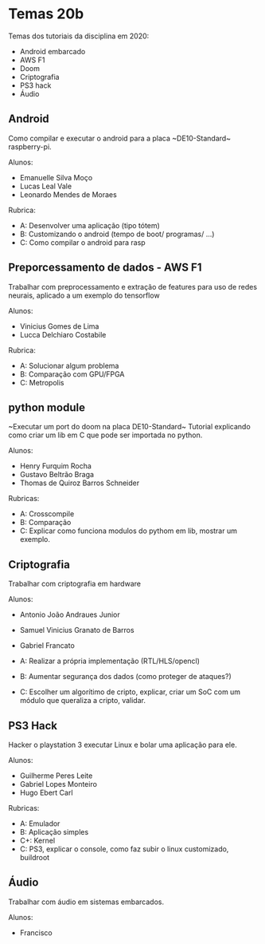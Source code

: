# Temas 20b

Temas dos tutoriais da disciplina em 2020:

- Android embarcado
- AWS F1
- Doom 
- Criptografia
- PS3 hack
- Áudio

## Android 

Como compilar e executar o android para a placa ~DE10-Standard~ raspberry-pi.

Alunos:

- Emanuelle Silva Moço
- Lucas Leal Vale
- Leonardo Mendes de Moraes
    
Rubrica:

- A: Desenvolver uma aplicação (tipo tótem)
- B: Customizando o android (tempo de boot/ programas/ ...)
- C: Como compilar o android para rasp

## Preporcessamento de dados - AWS F1

Trabalhar com preprocessamento e extração de features para uso de redes neurais, aplicado a um exemplo do tensorflow

Alunos:

- Vinicius Gomes de Lima
- Lucca Delchiaro Costabile
  
Rubrica:

- A: Solucionar algum problema
- B: Comparação com GPU/FPGA
- C: Metropolis 
  
## python module

~Executar um port do doom na placa DE10-Standard~ Tutorial explicando como criar um lib em C que pode ser importada no python.

Alunos:

- Henry Furquim Rocha
- Gustavo Beltrão Braga
- Thomas de Quiroz Barros Schneider

Rubricas:

- A: Crosscompile 
- B: Comparação 
- C: Explicar como funciona modulos do pythom em lib, mostrar um exemplo. 
    
## Criptografia

Trabalhar com criptografia em hardware

Alunos:

- Antonio João Andraues Junior
- Samuel Vinicius Granato de Barros
- Gabriel Francato
    
- A: Realizar a própria implementação (RTL/HLS/opencl)
- B: Aumentar segurança dos dados (como proteger de ataques?)
- C: Escolher um algorítimo de cripto, explicar, criar um SoC com um módulo que queraliza a cripto, validar.

## PS3 Hack

Hacker o playstation 3 executar Linux e bolar uma aplicação para ele.

Alunos:

- Guilherme Peres Leite
- Gabriel Lopes Monteiro
- Hugo Ebert Carl

Rubricas:

- A: Emulador
- B: Aplicação simples
- C+: Kernel
- C: PS3, explicar o console, como faz subir o linux customizado, buildroot

## Áudio 

Trabalhar com áudio em sistemas embarcados.

Alunos:

- Francisco 
    
